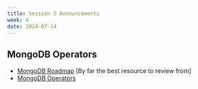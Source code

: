 ```yaml
---
title: Session 5 Announcements
week: 4
date: 2024-07-14
---
```

## MongoDB Operators

- [MongoDB Roadmap](https://roadmap.sh/mongodb) [By far the best resource to review from]
- [MongoDB Operators](https://www.bmc.com/blogs/mongodb-operators/)
